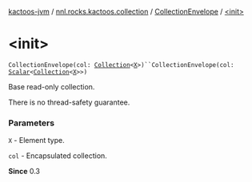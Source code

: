 [kactoos-jvm](../../index.md) / [nnl.rocks.kactoos.collection](../index.md) / [CollectionEnvelope](index.md) / [&lt;init&gt;](./-init-.md)

# &lt;init&gt;

`CollectionEnvelope(col: `[`Collection`](https://kotlinlang.org/api/latest/jvm/stdlib/kotlin.collections/-collection/index.html)`<`[`X`](index.md#X)`>)``CollectionEnvelope(col: `[`Scalar`](../../nnl.rocks.kactoos/-scalar/index.md)`<`[`Collection`](https://kotlinlang.org/api/latest/jvm/stdlib/kotlin.collections/-collection/index.html)`<`[`X`](index.md#X)`>>)`

Base read-only collection.

There is no thread-safety guarantee.

### Parameters

`X` - Element type.

`col` - Encapsulated collection.

**Since**
0.3

